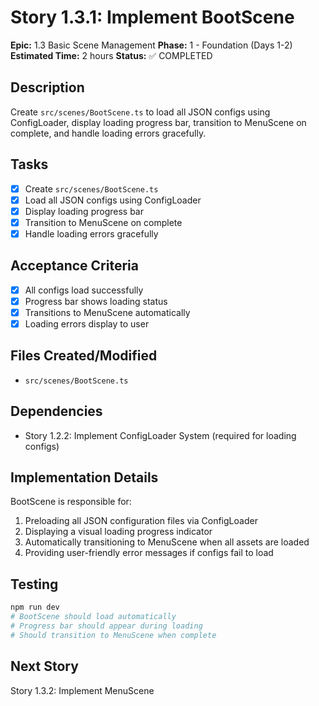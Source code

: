 # Story 1.3.1: Implement BootScene

**Epic:** 1.3 Basic Scene Management
**Phase:** 1 - Foundation (Days 1-2)
**Estimated Time:** 2 hours
**Status:** ✅ COMPLETED

## Description
Create `src/scenes/BootScene.ts` to load all JSON configs using ConfigLoader, display loading progress bar, transition to MenuScene on complete, and handle loading errors gracefully.

## Tasks
- [x] Create `src/scenes/BootScene.ts`
- [x] Load all JSON configs using ConfigLoader
- [x] Display loading progress bar
- [x] Transition to MenuScene on complete
- [x] Handle loading errors gracefully

## Acceptance Criteria
- [x] All configs load successfully
- [x] Progress bar shows loading status
- [x] Transitions to MenuScene automatically
- [x] Loading errors display to user

## Files Created/Modified
- `src/scenes/BootScene.ts`

## Dependencies
- Story 1.2.2: Implement ConfigLoader System (required for loading configs)

## Implementation Details
BootScene is responsible for:
1. Preloading all JSON configuration files via ConfigLoader
2. Displaying a visual loading progress indicator
3. Automatically transitioning to MenuScene when all assets are loaded
4. Providing user-friendly error messages if configs fail to load

## Testing
```bash
npm run dev
# BootScene should load automatically
# Progress bar should appear during loading
# Should transition to MenuScene when complete
```

## Next Story
Story 1.3.2: Implement MenuScene
